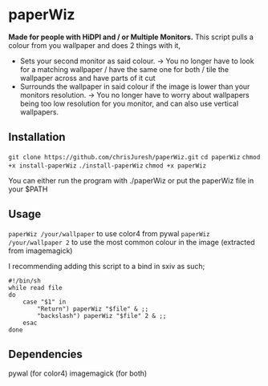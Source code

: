 # paperWiz
**Made for people with  HiDPI and / or Multiple Monitors.**
This script pulls a colour from you wallpaper and does 2 things with it,

 - Sets your second monitor as said colour.  -> You no longer have to look for a matching wallpaper / have the same one for both / tile the wallpaper across and have parts of it cut
 - Surrounds the wallpaper in said colour if the image is lower than your monitors resolution. -> You no longer have to worry about wallpapers being too low resolution for you monitor, and can also use vertical wallpapers.



## Installation
`git clone https://github.com/chrisJuresh/paperWiz.git`
`cd paperWiz`
`chmod +x install-paperWiz`
`./install-paperWiz`
`chmod +x paperWiz`

You can either run the program with ./paperWiz or put the paperWiz file in your $PATH

## Usage
`paperWiz /your/wallpaper` to use color4 from pywal
`paperWiz /your/wallpaper 2` to use the most common colour in the image (extracted from imagemagick)

I recommending adding this script to a bind in sxiv as such;

```
#!/bin/sh
while read file
do
	case "$1" in
		"Return") paperWiz "$file" & ;;
		"backslash") paperWiz "$file" 2 & ;;
	esac
done
```


## Dependencies

pywal (for color4)
imagemagick (for both)
